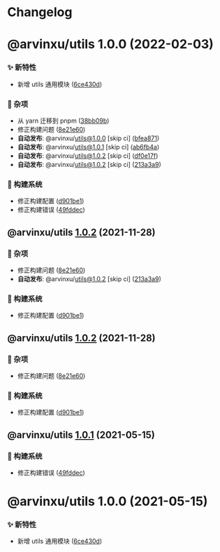 # Changelog

# @arvinxu/utils 1.0.0 (2022-02-03)


### ✨ 新特性

* 新增 utils 通用模块 ([6ce430d](https://github.com/arvinxx/components/commit/6ce430d))


### 🎫 杂项

* 从 yarn 迁移到 pnpm ([38bb09b](https://github.com/arvinxx/components/commit/38bb09b))
* 修正构建问题 ([8e21e60](https://github.com/arvinxx/components/commit/8e21e60))
* **自动发布**: @arvinxu/utils@1.0.0 [skip ci] ([bfea871](https://github.com/arvinxx/components/commit/bfea871))
* **自动发布**: @arvinxu/utils@1.0.1 [skip ci] ([ab6fb4a](https://github.com/arvinxx/components/commit/ab6fb4a))
* **自动发布**: @arvinxu/utils@1.0.2 [skip ci] ([df0e17f](https://github.com/arvinxx/components/commit/df0e17f))
* **自动发布**: @arvinxu/utils@1.0.2 [skip ci] ([213a3a9](https://github.com/arvinxx/components/commit/213a3a9))


### 👷 构建系统

* 修正构建配置 ([d901be1](https://github.com/arvinxx/components/commit/d901be1))
* 修正构建错误 ([49fddec](https://github.com/arvinxx/components/commit/49fddec))

## @arvinxu/utils [1.0.2](https://github.com/arvinxx/components/compare/@arvinxu/utils@1.0.1...@arvinxu/utils@1.0.2) (2021-11-28)


### 🎫 杂项

* 修正构建问题 ([8e21e60](https://github.com/arvinxx/components/commit/8e21e60))
* **自动发布**: @arvinxu/utils@1.0.2 [skip ci] ([213a3a9](https://github.com/arvinxx/components/commit/213a3a9))


### 👷 构建系统

* 修正构建配置 ([d901be1](https://github.com/arvinxx/components/commit/d901be1))

## @arvinxu/utils [1.0.2](https://github.com/arvinxx/components/compare/@arvinxu/utils@1.0.1...@arvinxu/utils@1.0.2) (2021-11-28)

### 🎫 杂项

- 修正构建问题 ([8e21e60](https://github.com/arvinxx/components/commit/8e21e60))

### 👷 构建系统

- 修正构建配置 ([d901be1](https://github.com/arvinxx/components/commit/d901be1))

## @arvinxu/utils [1.0.1](https://github.com/arvinxx/components/compare/@arvinxu/utils@1.0.0...@arvinxu/utils@1.0.1) (2021-05-15)

### 👷 构建系统

- 修正构建错误 ([49fddec](https://github.com/arvinxx/components/commit/49fddec))

# @arvinxu/utils 1.0.0 (2021-05-15)

### ✨ 新特性

- 新增 utils 通用模块 ([6ce430d](https://github.com/arvinxx/components/commit/6ce430d))
